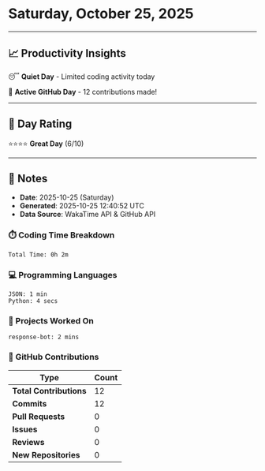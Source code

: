 # Saturday, October 25, 2025

---

## 📈 Productivity Insights

😴 **Quiet Day** - Limited coding activity today

🚀 **Active GitHub Day** - 12 contributions made!

---

## 🎯 Day Rating

⭐⭐⭐⭐ **Great Day** (6/10)

---

## 📝 Notes

- **Date**: 2025-10-25 (Saturday)
- **Generated**: 2025-10-25 12:40:52 UTC
- **Data Source**: WakaTime API & GitHub API


### ⏱️ Coding Time Breakdown

```
Total Time: 0h 2m
```

### 💻 Programming Languages

```
JSON: 1 min
Python: 4 secs
```

### 📂 Projects Worked On

```
response-bot: 2 mins

```


### 🐙 GitHub Contributions

| Type | Count |
|------|-------|
| **Total Contributions** | 12 |
| **Commits** | 12 |
| **Pull Requests** | 0 |
| **Issues** | 0 |
| **Reviews** | 0 |
| **New Repositories** | 0 |

